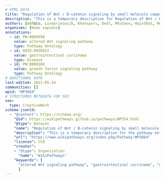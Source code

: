 ```yaml
---
# GPML DATA
title: "Regulation of Wnt / B-catenin signaling by small molecule compounds"
description: "This is a temporary description for Regulation of Wnt / B-catenin signaling by small molecule compounds"
authors: [AAR&Co, Lindarieswijk, Khanspers, DeSl, Mkutmon, MaintBot, Melodyner, Eweitz]
organisms: [Homo sapiens]
annotations:
  - id: PW:0000598
    value: altered Wnt signaling pathway
    type: Pathway Ontology
  - id: DOID:0050922
    value: gastrointestinal carcinoma
    type: Disease
  - id: PW:0000168
    value: growth factor signaling pathway
    type: Pathway Ontology
# ADDITIONAL DATA
last-edited: 2021-05-24
communities: []
wpid: "WP3664"
# STRUCTURED METADATA FOR SEO
seo:
  type: CreativeWork
schema-jsonld:
  - "@context": https://schema.org/
    "@id": https://wikipathways.github.io/pathways/WP554.html
    "@type": Dataset
    "name": "Regulation of Wnt / B-catenin signaling by small molecule compounds"
    "description": "This is a temporary description for the pathway entitled: Regulation of Wnt / B-catenin signaling by small molecule compounds"
    "url": "https://www.wikipathways.org/index.php/Pathway:WP3664"
    "license": CC0
    "creator":
    - "@type": Organization
      "name": "WikiPathways"
    "keywords": [
      "altered Wnt signaling pathway", "gastrointestinal carcinoma", "growth factor signaling pathway",
      ]
---
```

